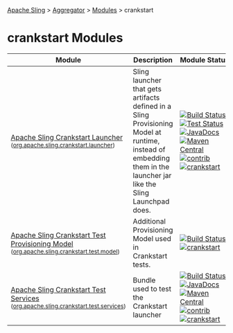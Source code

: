 [Apache Sling](http://sling.apache.org) > [Aggregator](https://github.com/apache/sling-aggregator/) > [Modules](https://github.com/apache/sling-aggregator/blob/master/docs/modules.md) > crankstart
# crankstart Modules

| Module | Description | Module&nbsp;Status |
|---	|---	|---    |
| [Apache Sling Crankstart Launcher](https://github.com/apache/sling-org-apache-sling-crankstart-launcher) <br/> <small>([org.apache.sling.crankstart.launcher](http://search.maven.org/#search%7Cga%7C1%7Cg%3A%22org.apache.sling%22%20a%3A%22org.apache.sling.crankstart.launcher%22))</small> | Sling launcher that gets artifacts defined in a Sling Provisioning Model at runtime, instead of embedding them in the launcher jar like the Sling Launchpad does. |&#32;[![Build Status](https://builds.apache.org/buildStatus/icon?job=sling-org-apache-sling-crankstart-launcher-1.8)](https://builds.apache.org/view/S-Z/view/Sling/job/sling-org-apache-sling-crankstart-launcher-1.8)&#32;[![Test Status](https://img.shields.io/jenkins/t/https/builds.apache.org/view/S-Z/view/Sling/job/sling-org-apache-sling-crankstart-launcher-1.8.svg?longCache=true)](https://builds.apache.org/view/S-Z/view/Sling/job/sling-org-apache-sling-crankstart-launcher-1.8/test_results_analyzer/)&#32;[![JavaDocs](https://www.javadoc.io/badge/org.apache.sling/org.apache.sling.crankstart.launcher.svg)](https://www.javadoc.io/doc/org.apache.sling/org.apache.sling.crankstart.launcher)&#32;[![Maven Central](https://maven-badges.herokuapp.com/maven-central/org.apache.sling/org.apache.sling.crankstart.launcher/badge.svg)](http://search.maven.org/#search%7Cga%7C1%7Cg%3A%22org.apache.sling%22%20a%3A%22org.apache.sling.crankstart.launcher%22)&#32;[![contrib](http://sling.apache.org/badges/status-contrib.svg)](https://github.com/apache/sling-aggregator/blob/master/docs/status/contrib.md)&#32;[![crankstart](https://sling.apache.org/badges/group-crankstart.svg)](https://github.com/apache/sling-aggregator/blob/master/docs/groups/crankstart.md)|
| [Apache Sling Crankstart Test Provisioning Model](https://github.com/apache/sling-org-apache-sling-crankstart-test-model) <br/> <small>([org.apache.sling.crankstart.test.model](http://search.maven.org/#search%7Cga%7C1%7Cg%3A%22org.apache.sling%22%20a%3A%22org.apache.sling.crankstart.test.model%22))</small> | Additional Provisioning Model used in Crankstart tests. |&#32;[![Build Status](https://builds.apache.org/buildStatus/icon?job=sling-org-apache-sling-crankstart-test-model-1.8)](https://builds.apache.org/view/S-Z/view/Sling/job/sling-org-apache-sling-crankstart-test-model-1.8)&#32;[![crankstart](https://sling.apache.org/badges/group-crankstart.svg)](https://github.com/apache/sling-aggregator/blob/master/docs/groups/crankstart.md)|
| [Apache Sling Crankstart Test Services](https://github.com/apache/sling-org-apache-sling-crankstart-test-services) <br/> <small>([org.apache.sling.crankstart.test.services](http://search.maven.org/#search%7Cga%7C1%7Cg%3A%22org.apache.sling%22%20a%3A%22org.apache.sling.crankstart.test.services%22))</small> | Bundle used to test the Crankstart launcher |&#32;[![Build Status](https://builds.apache.org/buildStatus/icon?job=sling-org-apache-sling-crankstart-test-services-1.8)](https://builds.apache.org/view/S-Z/view/Sling/job/sling-org-apache-sling-crankstart-test-services-1.8)&#32;[![JavaDocs](https://www.javadoc.io/badge/org.apache.sling/org.apache.sling.crankstart.test.services.svg)](https://www.javadoc.io/doc/org.apache.sling/org.apache.sling.crankstart.test.services)&#32;[![Maven Central](https://maven-badges.herokuapp.com/maven-central/org.apache.sling/org.apache.sling.crankstart.test.services/badge.svg)](http://search.maven.org/#search%7Cga%7C1%7Cg%3A%22org.apache.sling%22%20a%3A%22org.apache.sling.crankstart.test.services%22)&#32;[![contrib](http://sling.apache.org/badges/status-contrib.svg)](https://github.com/apache/sling-aggregator/blob/master/docs/status/contrib.md)&#32;[![crankstart](https://sling.apache.org/badges/group-crankstart.svg)](https://github.com/apache/sling-aggregator/blob/master/docs/groups/crankstart.md)|